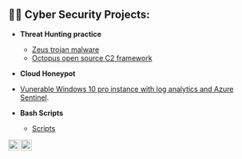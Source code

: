 

<h2>👨‍💻 Cyber Security Projects:</h2>

- <b> Threat Hunting practice  </b>
  - [Zeus trojan malware](https://github.com/Hacosta21/Zeus-Trojan)
  - [Octopus open source C2 framework](https://github.com/Hacosta21/Threat-Hunting-with-Zeek-and-RITA)
 
- <b>Cloud Honeypot</b>
- [Vunerable Windows 10 pro instance with log analytics and Azure Sentinel](https://github.com/Hacosta21/Honeypot).


- <b>Bash Scripts</b>
  - [Scripts](https://github.com/Hacosta21)

 
[<img align="left" alt="Hacosta21 | Twitter" width="22px" src="https://cdn.jsdelivr.net/npm/simple-icons@v3/icons/twitter.svg" />][twitter]
[<img align="left" alt="Hacosta21 | LinkedIn" width="22px" src="https://cdn.jsdelivr.net/npm/simple-icons@v3/icons/linkedin.svg" />][linkedin]


[twitter]: https://twitter.com/Humbert_0041
[linkedin]: https://www.linkedin.com/in/humbertoacosta

